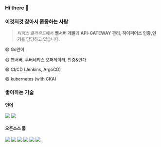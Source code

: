 ### Hi there 👋

<!--
**jinsoo-youn/jinsoo-youn** is a ✨ _special_ ✨ repository because its `README.md` (this file) appears on your GitHub profile.

Here are some ideas to get you started:

- 🔭 I’m currently working on ...
- 🌱 I’m currently learning ...
- 👯 I’m looking to collaborate on ...
- 🤔 I’m looking for help with ...
- 💬 Ask me about ...
- 📫 How to reach me: ...
- 😄 Pronouns: ...
- ⚡ Fun fact: ...
-->
<!-- 
shields.io 참고: https://shields.io/
icon 참고: https://simpleicons.org/?q=go
 -->

### 이것저것 찾아서 줍줍하는 사람

> *티맥스 클라우드*에서 **웹서버 개발**과 **API-GATEWAY 관리**, **하이퍼어스 인증,인가**를 담당하고 있습니다.

😄 Go언어

😄 웹서버, 쿠버네티스 오퍼레이터, 인증&인가 

😄 CI/CD (Jenkins, ArgoCD)

😄 kubernetes (with CKA)

### 좋아하는 기술

#### 언어
<img src="https://img.shields.io/badge/Go-00ADD8?style=flat&logo=go&logoColor=white"/>  <img src="https://img.shields.io/badge/Python-3776AB?style=flat&logo=python&logoColor=white"/>  

#### 오픈소스 툴

<img src="https://img.shields.io/badge/Docker-2496ED?style=flat&logo=docker&logoColor=white"/>  <img src="https://img.shields.io/badge/Kubernetes-326CE5?style=flat&logo=kubernetes&logoColor=white"/>  <img src="https://img.shields.io/badge/AWS-232F3E?style=flat&logo=Amazon%20AWS&logoColor=white"/>  <img src="https://img.shields.io/badge/Jenkins-D24939?style=flat&logo=jenkins&logoColor=white"/>  <img src="https://img.shields.io/badge/Argo-EF7B4D?style=flat&logo=Argo&logoColor=white"/> <img src="https://img.shields.io/badge/Traefik-9D0FB0?style=flat&logo=Traefik&logoColor=white"/>
